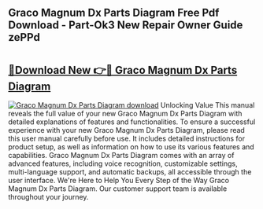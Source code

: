 ## Graco Magnum Dx Parts Diagram Free Pdf Download - Part-Ok3 New Repair Owner Guide zePPd

# <h2><a href="http://dflo07.blite.top/?on=Graco+Magnum+Dx+Parts+Diagram">🔗Download New 👉🔴 Graco Magnum Dx Parts Diagram</a></h2>

[![Graco Magnum Dx Parts Diagram download](https://i.imgur.com/lujVjoI.png)](http://dflo07.blite.top/?on=Graco+Magnum+Dx+Parts+Diagram)
Unlocking Value This manual reveals the full value of your new Graco Magnum Dx Parts Diagram with detailed explanations of features and functionalities. To ensure a successful experience with your new Graco Magnum Dx Parts Diagram, please read this user manual carefully before use. It includes detailed instructions for product setup, as well as information on how to use its various features and capabilities. Graco Magnum Dx Parts Diagram comes with an array of advanced features, including voice recognition, customizable settings, multi-language support, and automatic backups, all accessible through the user interface. We're Here to Help You Every Step of the Way Graco Magnum Dx Parts Diagram. Our customer support team is available throughout your journey.
